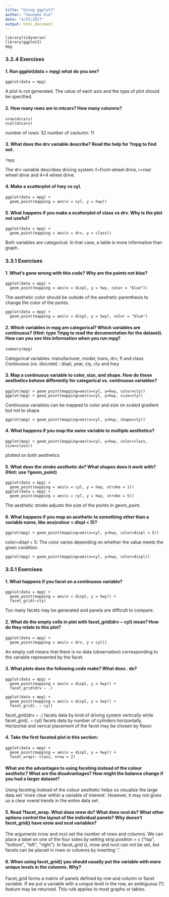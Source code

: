 ```yaml
---
title: "Using ggplot2"
author: "Seungmo Kim"
date: "4/25/2017"
output: html_document
---
```



```{r include=FALSE, error=FALSE, message=FALSE}
library(tidyverse)
library(ggplot2)
mpg
```



### 3.2.4 Exercises


#### 1. Run ggplot(data = mpg) what do you see?
```{r eval=FALSE}
ggplot(data = mpg)
```
A plot is not generated. The value of each axis and the type of plot should be specified.


#### 2. How many rows are in mtcars? How many columns?
```{r }
nrow(mtcars)
ncol(mtcars)
```
number of rows: 32   number of caolumn: 11


#### 3. What does the drv variable describe? Read the help for ?mpg to find out.
```{r eval=FALSE}
?mpg
```
The drv variable describes driving system: f=front-wheel drive, r=rear wheel drive and 4=4 wheel drive.


#### 4. Make a scatterplot of hwy vs cyl.
```{r }
ggplot(data = mpg) + 
  geom_point(mapping = aes(x = cyl, y = hwy))
```


#### 5. What happens if you make a scatterplot of class vs drv. Why is the plot not useful?
```{r}
ggplot(data = mpg) + 
  geom_point(mapping = aes(x = drv, y = class))
```

Both variables are categorical.  In that case, a table is more informative than graph.


### 3.3.1 Exercises



#### 1. What’s gone wrong with this code? Why are the points not blue?
```{r eval=FALSE}
ggplot(data = mpg) + 
  geom_point(mapping = aes(x = displ, y = hwy, color = "blue"))
```
The aesthetic color should be outside of the aesthetic parenthesis to change the color of the points.

```{r}
ggplot(data = mpg) + 
  geom_point(mapping = aes(x = displ, y = hwy), color = "blue")
```


#### 2. Which variables in mpg are categorical? Which variables are continuous? (Hint: type ?mpg to read the documentation for the dataset). How can you see this information when you run mpg?
```{r eval=FALSE}
summary(mpg)
```
Categorical variables: manufacturer, model, trans, drv, fl and class\
Continuous (vs. discrete) : displ, year, cly, cty and hwy


#### 3. Map a continuous variable to color, size, and shape. How do these aesthetics behave differently for categorical vs. continuous variables?
```{r eval=FALSE}
ggplot(mpg) + geom_point(mapping=aes(x=cyl, y=hwy, color=cty))
ggplot(mpg) + geom_point(mapping=aes(x=cyl, y=hwy, size=cty))
```
Continuous variables can be mapped to color and size on scaled gradient but not to shape.

```{r eval=FALSE}
ggplot(mpg) + geom_point(mapping=aes(x=cyl, y=hwy, shape=cty))
```


#### 4. What happens if you map the same variable to multiple aesthetics?
```{r warning=FALSE}
ggplot(mpg) + geom_point(mapping=aes(x=cyl, y=hwy, color=class, size=class))
```

plotted on both aesthetics


#### 5. What does the stroke aesthetic do? What shapes does it work with? (Hint: use ?geom_point)
```{r}
ggplot(data = mpg) + 
  geom_point(mapping = aes(x = cyl, y = hwy, stroke = 1))
ggplot(data = mpg) + 
  geom_point(mapping = aes(x = cyl, y = hwy, stroke = 5))
```

The aesthetic stroke adjusts the size of the points in geom_point. 


#### 6. What happens if you map an aesthetic to something other than a variable name, like aes(colour = displ < 5)?
```{r}
ggplot(mpg) + geom_point(mapping=aes(x=cyl, y=hwy, color=displ < 5))
```

color=displ < 5: The color varies depending on whether the value meets the given condition.
```{r eval=FALSE}
ggplot(mpg) + geom_point(mapping=aes(x=cyl, y=hwy, color=displ))
```



### 3.5.1 Exercises



#### 1. What happens if you facet on a continuous variable?
```{r}
ggplot(data = mpg) + 
  geom_point(mapping = aes(x = displ, y = hwy)) + 
  facet_grid(~cty)
```

Too many facets may be generated and panels are difficult to compare.


#### 2. What do the empty cells in plot with facet_grid(drv ~ cyl) mean? How do they relate to this plot?
```{r eval=FALSE}
ggplot(data = mpg) + 
  geom_point(mapping = aes(x = drv, y = cyl))
```
An empty cell means that there is no data (observation) corresponding to the variable represented by the facet.


#### 3. What plots does the following code make? What does . do?
```{r}
ggplot(data = mpg) + 
  geom_point(mapping = aes(x = displ, y = hwy)) +
  facet_grid(drv ~ .)

ggplot(data = mpg) + 
  geom_point(mapping = aes(x = displ, y = hwy)) +
  facet_grid(. ~ cyl)
```

facet_grid(drv ~ .) facets data by kind of driving system vertically while facet_grid(. ~ cyl) facets data by number of cylinders horizontally. Horizontal and verical placement of the facet may be chosen by flavor.


#### 4. Take the first faceted plot in this section:
```{r}
ggplot(data = mpg) + 
  geom_point(mapping = aes(x = displ, y = hwy)) + 
  facet_wrap(~ class, nrow = 2)
```

#### What are the advantages to using faceting instead of the colour aesthetic? What are the disadvantages? How might the balance change if you had a larger dataset?  

Using faceting instead of the colour aesthetic helps us visualize the large data set 'more clear within a variable of interest'. However, it may not gives us a clear overal trends in the entire data set.


#### 5. Read ?facet_wrap. What does nrow do? What does ncol do? What other options control the layout of the individual panels? Why doesn’t facet_grid() have nrow and ncol variables?

The arguments nrow and ncol set the number of rows and columns. We can place a label on one of the four sides by setting strip.position = c ("top", "bottom", "left", "right"). In facet_grid (), nrow and ncol can not be set, but facets can be placed in rows or columns by inserting '.'.


#### 6. When using facet_grid() you should usually put the variable with more unique levels in the columns. Why?

Facet_grid forms a matrix of panels defined by row and column or facet variable. If we put a variable with a unique level in the row, an ambiguous (?) feature may be returned. This rule applies to most graphs or tables.

